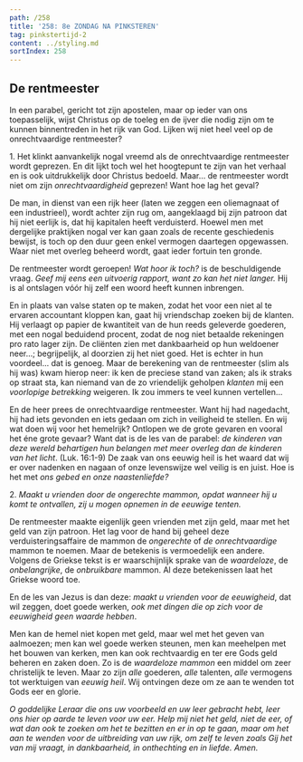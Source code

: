 ```yaml
---
path: /258
title: '258: 8e ZONDAG NA PINKSTEREN'
tag: pinkstertijd-2
content: ../styling.md
sortIndex: 258
---
```


## De rentmeester

In een parabel, gericht tot zijn apostelen, maar op ieder van ons toepasselijk, wijst Christus op de toeleg en de ijver die nodig zijn om te kunnen binnentreden in het rijk van God. Lijken wij niet heel veel op de onrechtvaardige rentmeester?

1\. Het klinkt aanvankelijk nogal vreemd als de onrechtvaardige rentmeester wordt geprezen. En dit lijkt toch wel het hoogtepunt te zijn van het verhaal en is ook uitdrukkelijk door Christus bedoeld. Maar... de rentmeester wordt niet om zijn _onrechtvaardigheid_ geprezen! Want hoe lag het geval?

De man, in dienst van een rijk heer (laten we zeggen een oliemagnaat of een industrieel), wordt achter zijn rug om, aangeklaagd bij zijn patroon dat hij niet eerlijk is, dat hij kapitalen heeft verduisterd. Hoewel men met dergelijke praktijken nogal ver kan gaan zoals de recente geschiedenis bewijst, is toch op den duur geen enkel vermogen daartegen opgewassen. Waar niet met overleg beheerd wordt, gaat ieder fortuin ten gronde.

De rentmeester wordt geroepen! _Wat hoor ik toch?_ is de beschuldigende vraag. _Geef mij eens een uitvoerig rapport, want zo kan het niet langer._ Hij is al ontslagen vóór hij zelf een woord heeft kunnen inbrengen.

En in plaats van valse staten op te maken, zodat het voor een niet al te ervaren accountant kloppen kan, gaat hij vriendschap zoeken bij de klanten. Hij verlaagt op papier de kwantiteit van de hun reeds geleverde goederen, met een nogal beduidend procent, zodat de nog niet betaalde rekeningen pro rato lager zijn. De cliënten zien met dankbaarheid op hun weldoener neer...; begrijpelijk, al doorzien zij het niet goed. Het is echter in hun voordeel... dat is genoeg. Maar de berekening van de rentmeester (slim als hij was) kwam hierop neer: ik ken de preciese stand van zaken; als ik straks op straat sta, kan niemand van de zo vriendelijk geholpen _klanten_ mij een _voorlopige betrekking_ weigeren. Ik zou immers te veel kunnen vertellen...

En de heer prees de onrechtvaardige rentmeester. Want hij had nagedacht, hij had iets gevonden en iets gedaan om zich in veiligheid te stellen. En wij wat doen wij voor het hemelrijk? Ontlopen we de grote gevaren en vooral het éne grote gevaar? Want dat is de les van de parabel: _de kinderen van deze wereld behartigen hun belangen met meer overleg dan de kinderen van het licht_. (Luk. 16:1-9) De zaak van ons eeuwig heil is het waard dat wij er over nadenken en nagaan of onze levenswijze wel veilig is en juist. Hoe is het met _ons gebed en onze naastenliefde?_

2\. _Maakt u vrienden door de ongerechte mammon, opdat wanneer hij u komt te ontvallen, zij u mogen opnemen in de eeuwige tenten._

De rentmeester maakte eigenlijk geen vrienden met zijn geld, maar met het geld van zijn patroon. Het lag voor de hand bij geheel deze verduisteringsaffaire de mammon de _ongerechte_ of _de onrechtvaardige_ mammon te noemen. Maar de betekenis is vermoedelijk een andere. Volgens de Griekse tekst is er waarschijnlijk sprake van de _waardeloze_, de _onbelangrijke_, de _onbruikbare_ mammon. Al deze betekenissen laat het Griekse woord toe.

En de les van Jezus is dan deze: _maakt u vrienden voor de eeuwigheid_, dat wil zeggen, doet goede werken, _ook met dingen die op zich voor de eeuwigheid geen waarde hebben_.

Men kan de hemel niet kopen met geld, maar wel met het geven van aalmoezen; men kan wel goede werken steunen, men kan meehelpen met het bouwen van kerken, men kan ook rechtvaardig en ter ere Gods geld beheren en zaken doen. Zo is de _waardeloze mammon_ een middel om zeer christelijk te leven. Maar zo zijn _alle_ goederen, _alle_ talenten, _alle_ vermogens tot werktuigen van _eeuwig heil_. Wij ontvingen deze om ze aan te wenden tot Gods eer en glorie.

_O goddelijke Leraar die ons uw voorbeeld en uw leer gebracht hebt, leer ons hier op aarde te leven voor uw eer. Help mij niet het geld, niet de eer, of wat dan ook te zoeken om het te bezitten en er in op te gaan, maar om het aan te wenden voor de uitbreiding van uw rijk, om zelf te leven zoals Gij het van mij vraagt, in dankbaarheid, in onthechting en in liefde. Amen._
